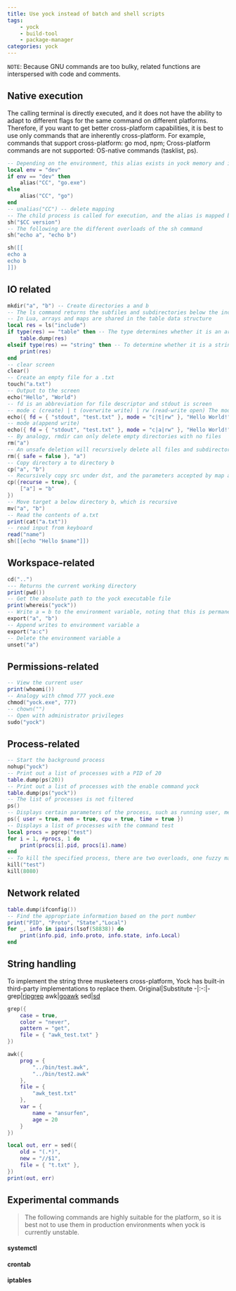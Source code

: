 ```yaml
---
title: Use yock instead of batch and shell scripts
tags:
    - yock
    - build-tool
    - package-manager
categories: yock
---
```


`NOTE`: Because GNU commands are too bulky, related functions are interspersed with code and comments.

## Native execution

The calling terminal is directly executed, and it does not have the ability to adapt to different flags for the same command on different platforms. Therefore, if you want to get better cross-platform capabilities, it is best to use only commands that are inherently cross-platform. For example, commands that support cross-platform: go mod, npm; Cross-platform commands are not supported: OS-native commands (tasklist, ps).

```lua
-- Depending on the environment, this alias exists in yock memory and is not executed directly in the terminal
local env = "dev"
if env == "dev" then
    alias("CC", "go.exe")
else
    alias("CC", "go")
end
-- unalias("CC") -- delete mapping
-- The child process is called for execution, and the alias is mapped before execution
sh("$CC version")
-- The following are the different overloads of the sh command
sh("echo a", "echo b")

sh([[
echo a
echo b
]])
```

## IO related

```lua
mkdir("a", "b") -- Create directories a and b
-- The ls command returns the subfiles and subdirectories below the include directory in the form of arrays
-- In Lua, arrays and maps are shared in the table data structure
local res = ls("include")
if type(res) == "table" then -- The type determines whether it is an array
    table.dump(res)
elseif type(res) == "string" then -- To determine whether it is a string, you can use awk, grep to extract the data instead of objectifying the operation data
    print(res)
end
-- clear screen
clear()
-- Create an empty file for a .txt
touch("a.txt")
-- Output to the screen
echo("Hello", "World")
-- fd is an abbreviation for file descriptor and stdout is screen
-- mode c (create) | t (overwrite write) | rw (read-write open) The mode in which the file is opened
echo({ fd = { "stdout", "test.txt" }, mode = "c|t|rw" }, "Hello World!")
-- mode a(append write)
echo({ fd = { "stdout", "test.txt" }, mode = "c|a|rw" }, "Hello World!")
-- By analogy, rmdir can only delete empty directories with no files
rm("a")
-- An unsafe deletion will recursively delete all files and subdirectories in directory a
rm({ safe = false }, "a")
-- Copy directory a to directory b
cp("a", "b")
-- Recursively copy src under dst, and the parameters accepted by map are source directory (src) -> destination directory (dst)
cp({recurse = true}, {
    ["a"] = "b"
})
-- Move target a below directory b, which is recursive
mv("a", "b")
-- Read the contents of a.txt
print(cat("a.txt"))
-- read input from keyboard
read("name")
sh([[echo "Hello $name"]])
```

## Workspace-related
```lua
cd("..")
--- Returns the current working directory
print(pwd())
-- Get the absolute path to the yock executable file
print(whereis("yock"))
-- Write a = b to the environment variable, noting that this is permanent
export("a", "b")
-- Append writes to environment variable a
export("a:c")
-- Delete the environment variable a
unset("a")
```

## Permissions-related
```lua
-- View the current user
print(whoami())
-- Analogy with chmod 777 yock.exe
chmod("yock.exe", 777)
-- chown("")
-- Open with administrator privileges
sudo("yock")
```

## Process-related
```lua
-- Start the background process
nohup("yock")
-- Print out a list of processes with a PID of 20
table.dump(ps(20))
-- Print out a list of processes with the enable command yock
table.dump(ps("yock"))
-- The list of processes is not filtered
ps()
-- Displays certain parameters of the process, such as running user, memory information, CPU information, startup time
ps({ user = true, mem = true, cpu = true, time = true })
-- Displays a list of processes with the command test
local procs = pgrep("test")
for i = 1, #procs, 1 do
    print(procs[i].pid, procs[i].name)
end
-- To kill the specified process, there are two overloads, one fuzzy match command and one PID
kill("test")
kill(8080)
```

## Network related
```lua
table.dump(ifconfig())
-- Find the appropriate information based on the port number
print("PID", "Proto", "State","Local")
for _, info in ipairs(lsof(58838)) do
    print(info.pid, info.proto, info.state, info.Local)
end
```

## String handling

To implement the string three musketeers cross-platform, Yock has built-in third-party implementations to replace them.
Original|Substitute
-|:-:|-
grep|[ripgrep](https://github.com/BurntSushi/ripgrep)
awk|[goawk](https://github.com/benhoyt/goawk)
sed|[sd](https://github.com/chmln/sd)

```lua
grep({
    case = true,
    color = "never",
    pattern = "get",
    file = { "awk_test.txt" }
})
```

```lua
awk({
    prog = {
        "../bin/test.awk",
        "../bin/test2.awk"
    },
    file = {
        "awk_test.txt"
    },
    var = {
        name = "ansurfen",
        age = 20
    }
})
```

```lua
local out, err = sed({
    old = "(.*)",
    new = "//$1",
    file = { "t.txt" },
})
print(out, err)
```

## Experimental commands
> The following commands are highly suitable for the platform, so it is best not to use them in production environments when yock is currently unstable.

#### systemctl

#### crontab

#### iptables